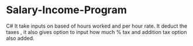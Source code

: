 # Salary-Income-Program
C#
It take inputs on based of hours worked and per hour rate.
It deduct the taxes , it also gives option to input how much % tax and addition tax option also added. 

